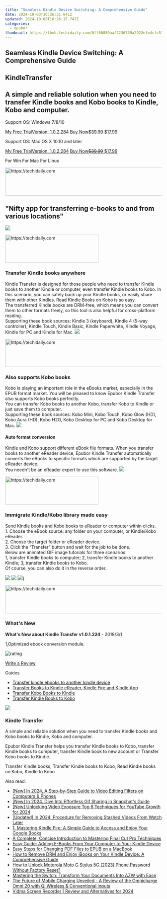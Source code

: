 ```yaml
---
title: "Seamless Kindle Device Switching: A Comprehensive Guide"
date: 2024-10-03T16:26:31.041Z
updated: 2024-10-08T16:26:15.747Z
categories:
  - epubor
thumbnail: https://thmb.techidaily.com/6ff66889aaf2236739a2923efe4cfc57f9cd9ea7ad49a91b99fcb2a46f695a7e.jpg
---
```


## Seamless Kindle Device Switching: A Comprehensive Guide

## KindleTransfer

## A simple and reliable solution when you need to transfer Kindle books and Kobo books to Kindle, Kobo and computer.

Support OS: Windows 7/8/10

[My Free TrialVersion: 1.0.2.284](https://tools.techidaily.com/epubor/transfer/) [Buy Now~~$39.99~~ $17.99](http://www.epubor.com/adv/#UrlFormat%28,order%29##os%5FWin)

Support OS: Mac OS X 10.10 and later

[My Free TrialVersion: 1.0.2.284](https://tools.techidaily.com/epubor/transfer/) [Buy Now~~$39.99~~ $17.99](http://www.epubor.com/adv/#UrlFormat%28,order%29##os%5FMac)

For Win For Mac For Linux 

<!-- affiliate ads begin -->
<a href="https://appsumo.8odi.net/c/5597632/2049364/7443" target="_top" id="2049364">
  <img src="//a.impactradius-go.com/display-ad/7443-2049364" border="0" alt="https://techidaily.com" width="728" height="90"/>
</a>
<img height="0" width="0" src="https://appsumo.8odi.net/i/5597632/2049364/7443" style="position:absolute;visibility:hidden;" border="0" />
<!-- affiliate ads end -->

## "Nifty app for transferring e-books to and from various locations"

![](https://www.epubor.com/images/transfer-editor-review.png)

<!-- affiliate ads begin -->
<a href="https://aligracehair.sjv.io/c/5597632/2036481/19272" target="_top" id="2036481">
  <img src="//a.impactradius-go.com/display-ad/19272-2036481" border="0" alt="https://techidaily.com" width="300" height="90"/>
</a>
<img height="0" width="0" src="https://aligracehair.sjv.io/i/5597632/2036481/19272" style="position:absolute;visibility:hidden;" border="0" />
<!-- affiliate ads end -->

### Transfer Kindle books anywhere

Kindle Transfer is designed for those people who need to transfer Kindle books to another Kindle or computer, even transfer Kindle books to Kobo. In this scenario, you can safely back up your Kindle books, or easily share them with other Kindles. Read Kindle Books on Kobo is so easy.  
The transferred Kindle books are DRM-free, which means you can convert them to other formats freely, so this tool is also helpful for cross-platform reading.  
Supporting these book sources: Kindle 3 (keyboard), Kindle 4 (5-way controller), Kindle Touch, Kindle Basic, Kindle Paperwhite, Kindle Voyage, Kindle for PC and Kindle for Mac. ![](https://www.epubor.com/images/kindle-transfer-feature1.png) 

<!-- affiliate ads begin -->
<a href="https://aligracehair.sjv.io/c/5597632/1934142/19272" target="_top" id="1934142">
  <img src="//a.impactradius-go.com/display-ad/19272-1934142" border="0" alt="https://techidaily.com" width="728" height="90"/>
</a>
<img height="0" width="0" src="https://aligracehair.sjv.io/i/5597632/1934142/19272" style="position:absolute;visibility:hidden;" border="0" />
<!-- affiliate ads end -->

### Also supports Kobo books

Kobo is playing an important role in the eBooks market, especially in the EPUB format market. You will be pleased to know Epubor Kindle Transfer also supports Kobo books perfectly.  
You can transfer Kobo books to another Kobo, transfer Kobo to Kindle or just save them to computer.  
Supporting these book sources: Kobo Mini, Kobo Touch, Kobo Glow (HD), Kobo Aura (HD), Kobo H2O, Kobo Desktop for PC and Kobo Desktop for Mac. ![](https://www.epubor.com/images/kindle-transfer-feature2.png) 

#### Auto format conversion

Kindle and Kobo support different eBook file formats. When you transfer books to another eReader device, Epubor Kindle Transfer automatically converts the eBooks to specific formats which are supported by the target eReader device.  
You needn't be an eReader expert to use this software. ![](https://www.epubor.com/images/kindle-transfer-feature3.png) 

<!-- affiliate ads begin -->
<a href="https://aligracehair.sjv.io/c/5597632/2087262/19272" target="_top" id="2087262">
  <img src="//a.impactradius-go.com/display-ad/19272-2087262" border="0" alt="https://techidaily.com" width="300" height="90"/>
</a>
<img height="0" width="0" src="https://aligracehair.sjv.io/i/5597632/2087262/19272" style="position:absolute;visibility:hidden;" border="0" />
<!-- affiliate ads end -->

### Immigrate Kindle/Kobo library made easy

Send Kindle books and Kobo books to eReader or computer within clicks.  
 1\. Choose the eBook source: any folder on your computer, or Kindle/Kobo eReader.  
 2\. Choose the target folder or eReader device.  
 3\. Click the “Transfer” button and wait for the job to be done.  
 Below are animated GIF image tutorials for three scenarios:   
1, transfer Kindle books to computer; 2, transfer Kindle books to another Kindle; 3, transfer Kindle books to Kobo.   
 Of course, you can also do it in the reverse order.

[![](https://www.epubor.com/images/kindle-to-computer-small.png)](http://www.epubor.com/adv/images/kindle-to-computer.gif) [![](https://www.epubor.com/images/kindle-to-kindle-small.png)](http://www.epubor.com/adv/images/kindle-to-kindle.gif) [![](https://www.epubor.com/images/kindle-to-kobo-small.png)](http://www.epubor.com/adv/images/kindle-to-kobo.gif)}

<!-- affiliate ads begin -->
<a href="https://aligracehair.sjv.io/c/5597632/2006960/19272" target="_top" id="2006960">
  <img src="//a.impactradius-go.com/display-ad/19272-2006960" border="0" alt="https://techidaily.com" width="728" height="90"/>
</a>
<img height="0" width="0" src="https://aligracehair.sjv.io/i/5597632/2006960/19272" style="position:absolute;visibility:hidden;" border="0" />
<!-- affiliate ads end -->

### What's New

**What's New about Kindle Transfer v1.0.1.224** \- 2018/3/1

1,Optimized ebook conversion module.

![rating](http://www.epubor.com/images/star.png)

[Write a Review](http://www.epubor.com/adv/#UrlFormat%28,sms%29##smsPostForm%5F37)

Guides 

* [Transfer kindle ebooks to another kindle device](https://tools.techidaily.com/epubor/products/)
* [Transfer Books to Kindle eReader, Kindle Fire and Kindle App](https://tools.techidaily.com/epubor/transfer/)
* [Transfer Kobo Books to Kindle](https://tools.techidaily.com/epubor/transfer/)
* [Transfer Kindle Books to Kobo](https://tools.techidaily.com/epubor/transfer/)

![](http://www.epubor.com/images/product-guide2.jpg) 

### Kindle Transfer

A simple and reliable solution when you need to transfer Kindle books and Kobo books to Kindle, Kobo and computer.

Epubor Kindle Transfer helps you transfer Kindle books to Kobo, transfer Kindle books to computer, transfer Kindle book to new account or Transfer Kobo books to Kindle.

Transfer Kindle books, Transfer Kindle books to Kobo, Read Kindle books on Kobo, Kindle to Kobo

<ins class="adsbygoogle"
     style="display:block"
     data-ad-format="autorelaxed"
     data-ad-client="ca-pub-7571918770474297"
     data-ad-slot="1223367746"></ins>

<ins class="adsbygoogle"
     style="display:block"
     data-ad-client="ca-pub-7571918770474297"
     data-ad-slot="8358498916"
     data-ad-format="auto"
     data-full-width-responsive="true"></ins>

<span class="atpl-alsoreadstyle">Also read:</span>
<div><ul>
<li><a href="https://fox-hovers.techidaily.com/new-in-2024-a-step-by-step-guide-to-video-editing-filters-on-computers-and-phones/"><u>[New] In 2024, A Step-by-Step Guide to Video Editing Filters on Computers & Phones</u></a></li>
<li><a href="https://snapchat-videos.techidaily.com/new-in-2024-dive-into-effortless-gif-sharing-in-snapchats-guide/"><u>[New] In 2024, Dive Into Effortless Gif Sharing in Snapchat's Guide</u></a></li>
<li><a href="https://youtube-tips.techidaily.com/nlocking-video-exposure-top-6-techniques-for-youtube-growth-for-2024/"><u>[New] Unlocking Video Exposure Top 6 Techniques for YouTube Growth for 2024</u></a></li>
<li><a href="https://youtube-data.techidaily.com/ed-in-2024-procedure-for-removing-stashed-videos-from-watch-later/"><u>[Updated] In 2024, Procedure for Removing Stashed Videos From Watch Later</u></a></li>
<li><a href="https://solve-luxury.techidaily.com/1-mastering-kindle-fire-a-simple-guide-to-access-and-enjoy-your-google-books/"><u>1. Mastering Kindle Fire: A Simple Guide to Access and Enjoy Your Google Books</u></a></li>
<li><a href="https://article-tips.techidaily.com/a-complete-concise-introduction-to-mastering-final-cut-pro-techniques/"><u>A Complete, Concise Introduction to Mastering Final Cut Pro Techniques</u></a></li>
<li><a href="https://solve-luxury.techidaily.com/easy-guide-adding-e-books-from-your-computer-to-your-kindle-device/"><u>Easy Guide: Adding E-Books From Your Computer to Your Kindle Device</u></a></li>
<li><a href="https://solve-luxury.techidaily.com/easy-steps-for-changing-pdf-files-to-epub-on-a-macbook/"><u>Easy Steps for Changing PDF Files to EPUB on a MacBook</u></a></li>
<li><a href="https://solve-luxury.techidaily.com/how-to-remove-drm-and-enjoy-ibooks-on-your-kindle-device-a-comprehensive-guide/"><u>How to Remove DRM and Enjoy iBooks on Your Kindle Device: A Comprehensive Guide</u></a></li>
<li><a href="https://android-unlock.techidaily.com/how-to-unlock-motorola-moto-g-stylus-5g-2023-phone-password-without-factory-reset-by-drfone-android/"><u>How to Unlock Motorola Moto G Stylus 5G (2023) Phone Password Without Factory Reset?</u></a></li>
<li><a href="https://solve-luxury.techidaily.com/mastering-the-switch-transform-your-documents-into-azw-with-ease/"><u>Mastering the Switch: Transform Your Documents Into AZW with Ease</u></a></li>
<li><a href="https://buynow-reviews.techidaily.com/the-future-of-mobile-charging-unveiled-a-review-of-the-omnicharge-omni-20-with-qi-wireless-and-conventional-inputs/"><u>The Future of Mobile Charging Unveiled - A Review of the Omnicharge Omni 20 with Qi Wireless & Conventional Inputs</u></a></li>
<li><a href="https://visual-screen-recording.techidaily.com/vidma-screen-recorder-review-and-alternatives-for-2024/"><u>Vidma Screen Recorder | Review and Alternatives for 2024</u></a></li>
</ul></div>


